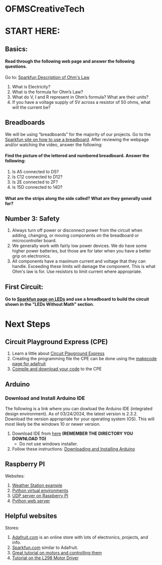 # OFMSCreativeTech

# START HERE:
## Basics:

#### Read through the following web page and answer the following questions.
Go to: [Sparkfun Description of Ohm's Law](https://learn.sparkfun.com/tutorials/voltage-current-resistance-and-ohms-law/electricity-basics)
1. What is Electricity? 
2. What is the formula for Ohm’s Law?
3. What do V, I and R represent in Ohm’s formula? What are their units?
4. If you have a voltage supply of 5V across a resistor of 50 ohms, what will the current be?


## Breadboards
We will be using “breadboards” for the majority of our projects. 
Go to the [Sparkfun site on how to use a breadboard](https://blog.sparkfuneducation.com/what-is-a-breadboard).  After reviewing the webpage and/or watching the video, answer the following:

#### Find the picture of the lettered and numbered breadboard. Answer the following:
1. Is A5 connected to D5?
2. Is C12 connected to D12?
3. Is 2E connected to 2F?
4. Is 15D connected to 14D?

#### What are the strips along the side called? What are they generally used for? 

## Number 3: Safety
1. Always turn off power or disconnect power from the circuit when adding, changing, or moving components on the breadboard or microcontroller board.
2. We generally work with fairly low power devices.  We do have some higher power batteries, but those are for later when you have a better grip on electronics.
3. All components have a maximum current and voltage that they can handle.  Exceeding these limits will damage the component. This is what Ohm's law is for.  Use resistors to limit current where appropriate. 

## First Circuit:
#### Go to [Sparkfun page on LEDs](https://learn.sparkfun.com/tutorials/light-emitting-diodes-leds) and use a breadboard to build the circuit shown in the "LEDs Without Math" section.


# Next Steps

## Circuit Playground Express (CPE)
1. Learn a little about [Circuit Playground Express](https://learn.adafruit.com/introducing-circuit-playground/guided-tour)   
2. Creating the programming file the CPE can be done using the [makecode page for adafruit](https://makecode.adafruit.com/)
3. [Compile and download your code](https://learn.adafruit.com/makecode/downloading-and-flashing) to the CPE

## Arduino
### Download and Install Arduino IDE
The following is a link where you can dowload the Arduino IDE (integrated design environment).  As of 03/24/2024, the latest version is 2.3.2.  Download the version appropriate for your 
operating system (OS).  This will most likely be the windows 10 or newer version. 

1. Download IDE from [here](https://www.arduino.cc/en/software)  **(REMEMBER THE DIRECTORY YOU DOWNLOAD TO)**
   * Do not use windows installer.
2. Follow these instructions: [Downloading and Installing Arduino](https://docs.arduino.cc/software/ide-v2/tutorials/getting-started/ide-v2-downloading-and-installing)

## Raspberry PI
Websites: 
1. [Weather Station example](https://pipwr.com/setting-up-a-personal-weather-station-with-raspberry-pi-5-real-time-monitoring-at-home/)
2. [Python virtual environments](https://www.raspberrypi.com/news/using-python-with-virtual-environments-the-magpi-148/)
3. [UDP server on Raspberry PI](https://www.aranacorp.com/en/setting-up-a-udp-server-on-raspberry-pi/)
4. [Python web server](https://pythonbasics.org/webserver/)

## Helpful websites
Stores: 
1. [Adafruit.com](https://learn.adafruit.com) is an online store with lots of electronics, projects, and info.
2. [Sparkfun.com](https://learn.sparkfun.com) similar to Adafruit.
3. [Great tutorial on motors and controlling them](https://www.instructables.com/Complete-Motor-Guide-for-Robotics/)
4. [Tutorial on the L298 Motor Driver](https://www.etechnophiles.com/l298n-motor-driver-pin-diagram/)

